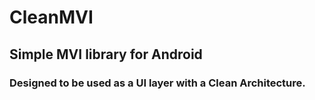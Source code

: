 # CleanMVI

## Simple MVI library for Android

### Designed to be used as a UI layer with a Clean Architecture.